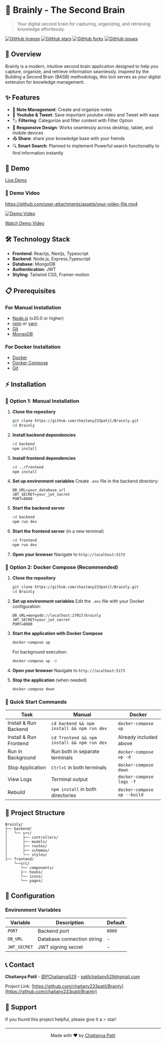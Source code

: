 # 🧠 Brainly - The Second Brain

> Your digital second brain for capturing, organizing, and retrieving knowledge effortlessly.

[![GitHub license](https://img.shields.io/github/license/chaitany233patil/Brainly)](https://github.com/chaitany233patil/Brainly/blob/main/LICENSE)
[![GitHub stars](https://img.shields.io/github/stars/chaitany233patil/Brainly)](https://github.com/chaitany233patil/Brainly/stargazers)
[![GitHub forks](https://img.shields.io/github/forks/chaitany233patil/Brainly)](https://github.com/chaitany233patil/Brainly/network)
[![GitHub issues](https://img.shields.io/github/issues/chaitany233patil/Brainly)](https://github.com/chaitany233patil/Brainly/issues)

## 🌟 Overview

Brainly is a modern, intuitive second brain application designed to help you capture, organize, and retrieve information seamlessly. Inspired by the Building a Second Brain (BASB) methodology, this tool serves as your digital extension for knowledge management.

## ✨ Features

- 📝 **Note Management**: Create and organize notes
- 📝 **Youtube & Tweet**: Save important youtube video and Tweet with ease
- 🏷️ **Filtering**: Categorize and filter content with Filter Option
- 📱 **Responsive Design**: Works seamlessly across desktop, tablet, and mobile devices
- 📤 **Share**: share your knowledge base with your freinds
- 🔍 **Smart Search**: Planned to implement Powerful search functionality to find information instantly

## 🚀 Demo

[Live Demo](https://brainly.chaitany.space)

### 🎥 Demo Video

<!-- Option 1: If you upload video to your repo -->
https://github.com/user-attachments/assets/your-video-file.mp4

<!-- Option 2: If you upload to YouTube -->
[![Demo Video](https://img.youtube.com/vi/YOUR_VIDEO_ID/maxresdefault.jpg)](https://www.youtube.com/watch?v=YOUR_VIDEO_ID)

<!-- Option 3: If you upload to another platform like Loom/Vimeo -->
[Watch Demo Video]([https://www.loom.com/share/your-video-id](https://www.loom.com/share/dfd9927cb3fb49f9a3f15a50e0d29c67?sid=262a530e-169f-4240-bbbf-f0cc62ff97e7))

## 🛠️ Technology Stack

- **Frontend**: Reactjs, Nextjs, Typescript
- **Backend**:  Node.js, Express,Typescript
- **Database**: MongoDB
- **Authentication**: JWT
- **Styling**: Tailwind CSS, Framer-motion

## 📋 Prerequisites

### For Manual Installation
- [Node.js](https://nodejs.org/) (v20.0 or higher)
- [npm](https://www.npmjs.com/) or [yarn](https://yarnpkg.com/)
- [Git](https://git-scm.com/)
- [MongoDB](https://www.mongodb.com/)

### For Docker Installation
- [Docker](https://www.docker.com/get-started)
- [Docker Compose](https://docs.docker.com/compose/install/)
- [Git](https://git-scm.com/)

## ⚡ Installation

### 🔧 Option 1: Manual Installation

1. **Clone the repository**
   ```bash
   git clone https://github.com/chaitany233patil/Brainly.git
   cd Brainly
   ```

2. **Install backend dependencies**
   ```bash
   cd backend
   npm install
   ```

3. **Install frontend dependencies**
   ```bash
   cd ../frontend
   npm install
   ```

4. **Set up environment variables**
   Create `.env` file in the backend directory:
   ```env
   DB_URL=your_database_url
   JWT_SECRET=your_jwt_secret
   PORT=8080
   ```

5. **Start the backend server**
   ```bash
   cd backend
   npm run dev
   ```

6. **Start the frontend server** (in a new terminal)
   ```bash
   cd frontend
   npm run dev
   ```

7. **Open your browser**
   Navigate to `http://localhost:5173`

### 🐳 Option 2: Docker Compose (Recommended)

1. **Clone the repository**
   ```bash
   git clone https://github.com/chaitany233patil/Brainly.git
   cd Brainly
   ```

2. **Set up environment variables**
   Edit the `.env` file with your Docker configuration:
   ```env
   DB_URL=mongodb://localhost:27017/brainly
   JWT_SECRET=your_jwt_secret
   PORT=8080
   ```

3. **Start the application with Docker Compose**
   ```bash
   docker-compose up
   ```
   
   For background execution:
   ```bash
   docker-compose up -d
   ```

4. **Open your browser**
   Navigate to `http://localhost:5173`

5. **Stop the application** (when needed)
   ```bash
   docker-compose down
   ```

### 🚀 Quick Start Commands

| Task | Manual | Docker |
|------|--------|--------|
| Install & Run Backend | `cd backend && npm install && npm run dev` | `docker-compose up` |
| Install & Run Frontend | `cd frontend && npm install && npm run dev` | Already included above |
| Run in Background | Run both in separate terminals | `docker-compose up -d` |
| Stop Application | `Ctrl+C` in both terminals | `docker-compose down` |
| View Logs | Terminal output | `docker-compose logs -f` |
| Rebuild | `npm install` in both directories | `docker-compose up --build` |

## 📁 Project Structure

```
Brainly/
├── backend/
│   └── src/    
│       ├── controllers/         
│       ├── models/               
│       ├── routes/               
│       ├── schemas/              
│       └── styles/               
├── frontend/            
    └──src/            
       └── components/             
       ├── hooks/              
       └── icons/
       └── pages/
```

## 🔧 Configuration

### Environment Variables

| Variable | Description | Default |
|----------|-------------|---------|
| `PORT` | Backend port | `8080` |
| `DB_URL` | Database connection string | - |
| `JWT_SECRET` | JWT signing secret | - |

## 📞 Contact

**Chaitanya Patil** - [@PChaitanya529](https://x.com/PChaitanya529) - patilchaitany529@gmail.com

Project Link: [https://github.com/chaitany233patil/Brainly](https://github.com/chaitany233patil/Brainly)

## 💖 Support

If you found this project helpful, please give it a ⭐ star!

---

<div align="center">
  Made with ❤️ by <a href="https://github.com/chaitany233patil">Chaitanya Patil</a>
</div>
